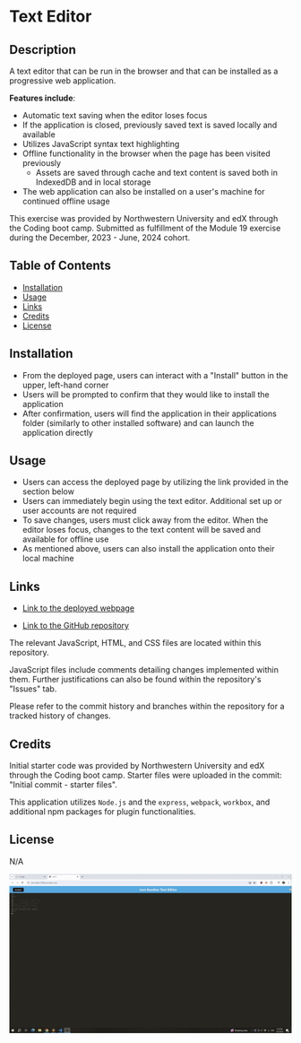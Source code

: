 # Text Editor

## Description 

A text editor that can be run in the browser and that can be installed as a progressive web application.

**Features include**:

- Automatic text saving when the editor loses focus
- If the application is closed, previously saved text is saved locally and available
- Utilizes JavaScript syntax text highlighting
- Offline functionality in the browser when the page has been visited previously 
	- Assets are saved through cache and text content is saved both in IndexedDB and in local storage
- The web application can also be installed on a user's machine for continued offline usage

This exercise was provided by Northwestern University and edX through the Coding boot camp. Submitted as fulfillment of the Module 19 exercise during the December, 2023 - June, 2024 cohort.

## Table of Contents

- [Installation](#installation)
- [Usage](#usage)
- [Links](#links)
- [Credits](#credits)
- [License](#license)

## Installation

- From the deployed page, users can interact with a "Install" button in the upper, left-hand corner
- Users will be prompted to confirm that they would like to install the application
- After confirmation, users will find the application in their applications folder (similarly to other installed software) and can launch the application directly

## Usage

- Users can access the deployed page by utilizing the link provided in the section below
- Users can immediately begin using the text editor. Additional set up or user accounts are not required 
-  To save changes, users must click away from the editor. When the editor loses focus, changes to the text content will be saved and available for offline use
- As mentioned above, users can also install the application onto their local machine

## Links

- [Link to the deployed webpage](https://text-editor-00fq.onrender.com/)

- [Link to the GitHub repository](https://github.com/anthonyero/text-editor)

The relevant JavaScript, HTML, and CSS files are located within this repository. 

JavaScript files include comments detailing changes implemented within them. Further justifications can also be found within the repository's "Issues" tab.

Please refer to the commit history and branches within the repository for a tracked history of changes.

## Credits

Initial starter code was provided by Northwestern University and edX through the Coding boot camp. Starter files were uploaded in the commit: "Initial commit - starter files".

This application utilizes `Node.js` and the `express`, `webpack`, `workbox`, and additional npm packages for plugin functionalities.

## License

N/A

![Gif of live webpage and application](./assets/images/text-editor-demo.gif)